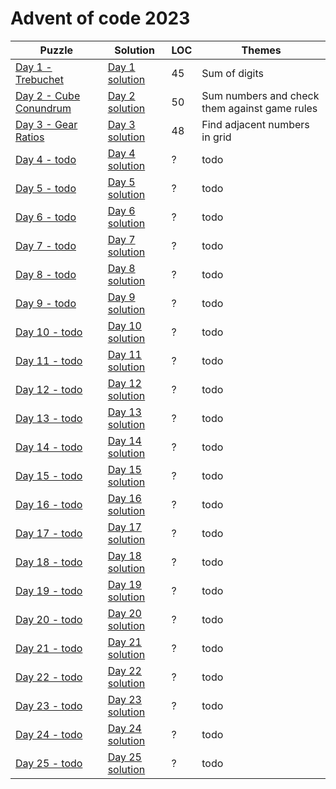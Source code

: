 # Advent of code 2023

| Puzzle                                                        | Solution                                                           | LOC | Themes                                        |
|---------------------------------------------------------------|--------------------------------------------------------------------|-----|-----------------------------------------------|
| [Day 1 - Trebuchet](https://adventofcode.com/2023/day/1)      | [Day 1 solution](src/main/kotlin/com/janneri/advent2023/Day01.kt)  | 45  | Sum of digits                                 |
| [Day 2 - Cube Conundrum](https://adventofcode.com/2023/day/2) | [Day 2 solution](src/main/kotlin/com/janneri/advent2023/Day02.kt)  | 50  | Sum numbers and check them against game rules |
| [Day 3 - Gear Ratios](https://adventofcode.com/2023/day/3)    | [Day 3 solution](src/main/kotlin/com/janneri/advent2023/Day03.kt)  | 48  | Find adjacent numbers in grid                 |
| [Day 4 - todo](https://adventofcode.com/2023/day/4)           | [Day 4 solution](src/main/kotlin/com/janneri/advent2023/Day04.kt)  | ?   | todo                                          |
| [Day 5 - todo](https://adventofcode.com/2023/day/5)           | [Day 5 solution](src/main/kotlin/com/janneri/advent2023/Day05.kt)  | ?   | todo                                          |
| [Day 6 - todo](https://adventofcode.com/2023/day/6)           | [Day 6 solution](src/main/kotlin/com/janneri/advent2023/Day06.kt)  | ?   | todo                                          |
| [Day 7 - todo](https://adventofcode.com/2023/day/7)           | [Day 7 solution](src/main/kotlin/com/janneri/advent2023/Day07.kt)  | ?   | todo                                          |
| [Day 8 - todo](https://adventofcode.com/2023/day/8)           | [Day 8 solution](src/main/kotlin/com/janneri/advent2023/Day08.kt)  | ?   | todo                                          |
| [Day 9 - todo](https://adventofcode.com/2023/day/9)           | [Day 9 solution](src/main/kotlin/com/janneri/advent2023/Day09.kt)  | ?   | todo                                          |
| [Day 10 - todo](https://adventofcode.com/2023/day/10)         | [Day 10 solution](src/main/kotlin/com/janneri/advent2023/Day10.kt) | ?   | todo                                          |
| [Day 11 - todo](https://adventofcode.com/2023/day/11)         | [Day 11 solution](src/main/kotlin/com/janneri/advent2023/Day11.kt) | ?   | todo                                          |
| [Day 12 - todo](https://adventofcode.com/2023/day/12)         | [Day 12 solution](src/main/kotlin/com/janneri/advent2023/Day12.kt) | ?   | todo                                          |
| [Day 13 - todo](https://adventofcode.com/2023/day/13)         | [Day 13 solution](src/main/kotlin/com/janneri/advent2023/Day13.kt) | ?   | todo                                          |
| [Day 14 - todo](https://adventofcode.com/2023/day/14)         | [Day 14 solution](src/main/kotlin/com/janneri/advent2023/Day14.kt) | ?   | todo                                          |
| [Day 15 - todo](https://adventofcode.com/2023/day/15)         | [Day 15 solution](src/main/kotlin/com/janneri/advent2023/Day15.kt) | ?   | todo                                          |
| [Day 16 - todo](https://adventofcode.com/2023/day/16)         | [Day 16 solution](src/main/kotlin/com/janneri/advent2023/Day16.kt) | ?   | todo                                          |
| [Day 17 - todo](https://adventofcode.com/2023/day/17)         | [Day 17 solution](src/main/kotlin/com/janneri/advent2023/Day17.kt) | ?   | todo                                          |
| [Day 18 - todo](https://adventofcode.com/2023/day/18)         | [Day 18 solution](src/main/kotlin/com/janneri/advent2023/Day18.kt) | ?   | todo                                          |
| [Day 19 - todo](https://adventofcode.com/2023/day/19)         | [Day 19 solution](src/main/kotlin/com/janneri/advent2023/Day19.kt) | ?   | todo                                          |
| [Day 20 - todo](https://adventofcode.com/2023/day/20)         | [Day 20 solution](src/main/kotlin/com/janneri/advent2023/Day20.kt) | ?   | todo                                          |
| [Day 21 - todo](https://adventofcode.com/2023/day/21)         | [Day 21 solution](src/main/kotlin/com/janneri/advent2023/Day21.kt) | ?   | todo                                          |
| [Day 22 - todo](https://adventofcode.com/2023/day/22)         | [Day 22 solution](src/main/kotlin/com/janneri/advent2023/Day22.kt) | ?   | todo                                          |
| [Day 23 - todo](https://adventofcode.com/2023/day/23)         | [Day 23 solution](src/main/kotlin/com/janneri/advent2023/Day23.kt) | ?   | todo                                          |
| [Day 24 - todo](https://adventofcode.com/2023/day/24)         | [Day 24 solution](src/main/kotlin/com/janneri/advent2023/Day24.kt) | ?   | todo                                          |
| [Day 25 - todo](https://adventofcode.com/2023/day/25)         | [Day 25 solution](src/main/kotlin/com/janneri/advent2023/Day25.kt) | ?   | todo                                          |
